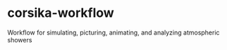 # corsika-workflow
Workflow for simulating, picturing, animating, and analyzing atmospheric showers 
